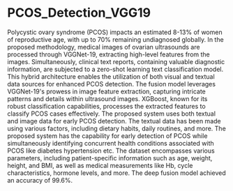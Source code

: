 # PCOS_Detection_VGG19

Polycystic ovary syndrome (PCOS) impacts an estimated 8-13% of women of reproductive age, with up to 70% remaining undiagnosed globally. In the proposed methodology, medical images of ovarian ultrasounds are processed through VGGNet-19, extracting high-level features from the images. Simultaneously, clinical text reports, containing valuable diagnostic information, are subjected to a zero-shot learning text classification model. This hybrid architecture enables the utilization of both visual and textual data sources for enhanced PCOS detection. The fusion model leverages VGGNet-19's prowess in image feature extraction, capturing intricate patterns and details within ultrasound images. XGBoost, known for its robust classification capabilities, processes the extracted features to classify PCOS cases effectively. The proposed system uses both textual and image data for early PCOS detection. The textual data has been made using various factors, including dietary habits, daily routines, and more. The proposed system has the capability for early detection of PCOS while simultaneously identifying concurrent health conditions associated with PCOS like diabetes hypertension etc. The dataset encompasses various parameters, including patient-specific information such as age, weight, height, and BMI, as well as medical measurements like Hb, cycle characteristics, hormone levels, and more. The deep fusion model achieved an accuracy of 99.6%.
